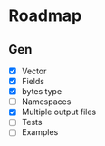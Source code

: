 # Roadmap

## Gen

- [x] Vector
- [x] Fields
- [x] bytes type
- [ ] Namespaces
- [x] Multiple output files
- [ ] Tests
- [ ] Examples
